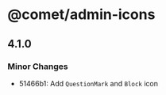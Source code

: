 # @comet/admin-icons

## 4.1.0

### Minor Changes

-   51466b1: Add `QuestionMark` and `Block` icon
